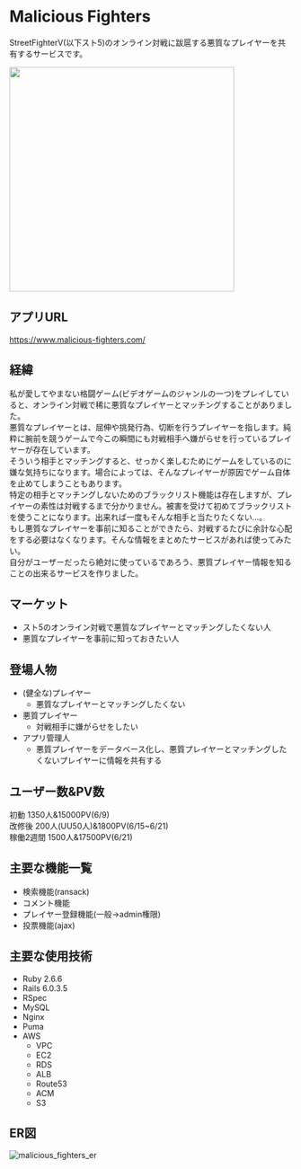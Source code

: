 # Malicious Fighters
StreetFighterV(以下スト5)のオンライン対戦に跋扈する悪質なプレイヤーを共有するサービスです。

<img src="https://user-images.githubusercontent.com/74701217/122856347-9aed8080-d351-11eb-91a5-af3c7ad95133.png" width="400">

## アプリURL
https://www.malicious-fighters.com/

## 経緯
私が愛してやまない格闘ゲーム(ビデオゲームのジャンルの一つ)をプレイしていると、オンライン対戦で稀に悪質なプレイヤーとマッチングすることがありました。<br>
悪質なプレイヤーとは、屈伸や挑発行為、切断を行うプレイヤーを指します。純粋に腕前を競うゲームで今この瞬間にも対戦相手へ嫌がらせを行っているプレイヤーが存在しています。<br>
そういう相手とマッチングすると、せっかく楽しむためにゲームをしているのに嫌な気持ちになります。場合によっては、そんなプレイヤーが原因でゲーム自体を止めてしまうこともあります。<br>
特定の相手とマッチングしないためのブラックリスト機能は存在しますが、プレイヤーの素性は対戦するまで分かりません。被害を受けて初めてブラックリストを使うことになります。出来れば一度もそんな相手と当たりたくない…。<br>
もし悪質なプレイヤーを事前に知ることができたら、対戦するたびに余計な心配をする必要はなくなります。そんな情報をまとめたサービスがあれば使ってみたい。<br>
自分がユーザーだったら絶対に使っているであろう、悪質プレイヤー情報を知ることの出来るサービスを作りました。

## マーケット
- スト5のオンライン対戦で悪質なプレイヤーとマッチングしたくない人
- 悪質なプレイヤーを事前に知っておきたい人

## 登場人物
- (健全な)プレイヤー
  - 悪質なプレイヤーとマッチングしたくない
- 悪質プレイヤー
  - 対戦相手に嫌がらせをしたい
- アプリ管理人
  - 悪質プレイヤーをデータベース化し、悪質プレイヤーとマッチングしたくないプレイヤーに情報を共有する

## ユーザー数&PV数
初動 1350人&15000PV(6/9)<br>
改修後 200人(UU50人)&1800PV(6/15~6/21)<br>
稼働2週間 1500人&17500PV(6/21)

## 主要な機能一覧
- 検索機能(ransack)
- コメント機能
- プレイヤー登録機能(一般→admin権限)
- 投票機能(ajax)

## 主要な使用技術
- Ruby 2.6.6
- Rails 6.0.3.5
- RSpec
- MySQL
- Nginx
- Puma
- AWS
  - VPC
  - EC2
  - RDS
  - ALB
  - Route53
  - ACM
  - S3


## ER図
![malicious_fighters_er](https://user-images.githubusercontent.com/74701217/122856191-5a8e0280-d351-11eb-8885-9711049cbba1.png)
